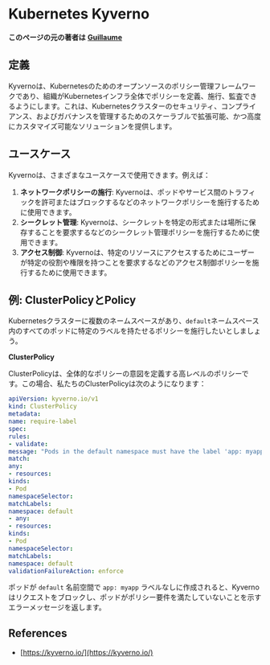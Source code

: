 # Kubernetes Kyverno

**このページの元の著者は** [**Guillaume**](https://www.linkedin.com/in/guillaume-chapela-ab4b9a196)

## 定義&#x20;

Kyvernoは、Kubernetesのためのオープンソースのポリシー管理フレームワークであり、組織がKubernetesインフラ全体でポリシーを定義、施行、監査できるようにします。これは、Kubernetesクラスターのセキュリティ、コンプライアンス、およびガバナンスを管理するためのスケーラブルで拡張可能、かつ高度にカスタマイズ可能なソリューションを提供します。

## ユースケース

Kyvernoは、さまざまなユースケースで使用できます。例えば：

1. **ネットワークポリシーの施行**: Kyvernoは、ポッドやサービス間のトラフィックを許可またはブロックするなどのネットワークポリシーを施行するために使用できます。
2. **シークレット管理**: Kyvernoは、シークレットを特定の形式または場所に保存することを要求するなどのシークレット管理ポリシーを施行するために使用できます。
3. **アクセス制御**: Kyvernoは、特定のリソースにアクセスするためにユーザーが特定の役割や権限を持つことを要求するなどのアクセス制御ポリシーを施行するために使用できます。

## **例: ClusterPolicyとPolicy**

Kubernetesクラスターに複数のネームスペースがあり、`default`ネームスペース内のすべてのポッドに特定のラベルを持たせるポリシーを施行したいとしましょう。

**ClusterPolicy**

ClusterPolicyは、全体的なポリシーの意図を定義する高レベルのポリシーです。この場合、私たちのClusterPolicyは次のようになります：
```yaml
apiVersion: kyverno.io/v1
kind: ClusterPolicy
metadata:
name: require-label
spec:
rules:
- validate:
message: "Pods in the default namespace must have the label 'app: myapp'"
match:
any:
- resources:
kinds:
- Pod
namespaceSelector:
matchLabels:
namespace: default
- any:
- resources:
kinds:
- Pod
namespaceSelector:
matchLabels:
namespace: default
validationFailureAction: enforce
```
ポッドが `default` 名前空間で `app: myapp` ラベルなしに作成されると、Kyverno はリクエストをブロックし、ポッドがポリシー要件を満たしていないことを示すエラーメッセージを返します。

## References

* [https://kyverno.io/](https://kyverno.io/)
